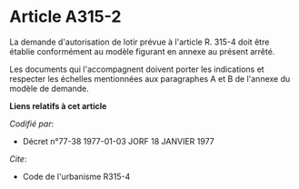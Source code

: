 # Article A315-2

La demande d'autorisation de lotir prévue à l'article R. 315-4 doit être établie conformément au modèle figurant en annexe au
présent arrêté.

Les documents qui l'accompagnent doivent porter les indications et respecter les échelles mentionnées aux paragraphes A et B
de l'annexe du modèle de demande.

**Liens relatifs à cet article**

_Codifié par_:

  - Décret n°77-38 1977-01-03 JORF 18 JANVIER 1977

_Cite_:

  - Code de l'urbanisme R315-4

